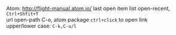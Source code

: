
Atom: http://flight-manual.atom.io/
last open item list open-recent, `Ctrl+Shfit+T`  
url open-path C-o, atom package `ctrl+click` to open link  
upper/lower case: `C-k,C-u/l`
